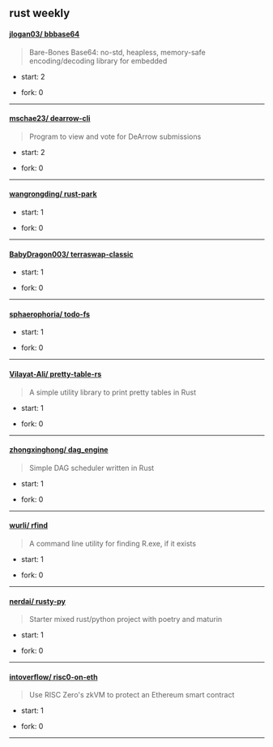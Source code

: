 ## rust weekly

#### [jlogan03/ bbbase64](https://github.com/jlogan03/bbbase64)
>  Bare-Bones Base64: no-std, heapless, memory-safe encoding/decoding library for embedded
+ start: 2
+ fork: 0
---
#### [mschae23/ dearrow-cli](https://github.com/mschae23/dearrow-cli)
>  Program to view and vote for DeArrow submissions
+ start: 2
+ fork: 0
---
#### [wangrongding/ rust-park](https://github.com/wangrongding/rust-park)
>  
+ start: 1
+ fork: 0
---
#### [BabyDragon003/ terraswap-classic](https://github.com/BabyDragon003/terraswap-classic)
>  
+ start: 1
+ fork: 0
---
#### [sphaerophoria/ todo-fs](https://github.com/sphaerophoria/todo-fs)
>  
+ start: 1
+ fork: 0
---
#### [Vilayat-Ali/ pretty-table-rs](https://github.com/Vilayat-Ali/pretty-table-rs)
>  A simple utility library to print pretty tables in Rust
+ start: 1
+ fork: 0
---
#### [zhongxinghong/ dag_engine](https://github.com/zhongxinghong/dag_engine)
>  Simple DAG scheduler written in Rust
+ start: 1
+ fork: 0
---
#### [wurli/ rfind](https://github.com/wurli/rfind)
>  A command line utility for finding R.exe, if it exists
+ start: 1
+ fork: 0
---
#### [nerdai/ rusty-py](https://github.com/nerdai/rusty-py)
>  Starter mixed rust/python project with poetry and maturin
+ start: 1
+ fork: 0
---
#### [intoverflow/ risc0-on-eth](https://github.com/intoverflow/risc0-on-eth)
>  Use RISC Zero's zkVM to protect an Ethereum smart contract
+ start: 1
+ fork: 0
---